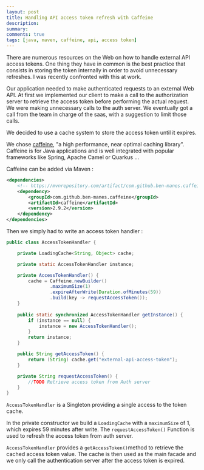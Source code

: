 ```yaml
---
layout: post
title: Handling API access token refresh with Caffeine
description: 
summary: 
comments: true
tags: [java, maven, caffeine, api, access token]
---
```


There are numerous resources on the Web on how to handle external API access tokens. One thing they have in common is the best practice that consists in storing the token internally in order to avoid unnecessary refreshes. I was recently confronted with this at work. 

Our application needed to make authenticated requests to an external Web API. At first we implemented our client to make a call to the authorization server to retrieve the access token before performing the actual request. We were making unnecessary calls to the auth server. We eventually got a call from the team in charge of the saas, with a suggestion to limit those calls.

We decided to use a cache system to store the access token until it expires. 

We chose [caffeine](https://github.com/ben-manes/caffeine), "a high performance, near optimal caching library". Caffeine is for Java applications and is well integrated with popular frameworks like Spring, Apache Camel or Quarkus ...

Caffeine can be added via Maven : 

```xml
<dependencies>
    <!-- https://mvnrepository.com/artifact/com.github.ben-manes.caffeine/caffeine -->
    <dependency>
        <groupId>com.github.ben-manes.caffeine</groupId>
        <artifactId>caffeine</artifactId>
        <version>2.9.2</version>
    </dependency>
</dependencies>
```

Then we simply had to write an access token handler : 

```java
public class AccessTokenHandler {

	private LoadingCache<String, Object> cache;

	private static AccessTokenHandler instance;

	private AccessTokenHandler() {
		cache = Caffeine.newBuilder()
				.maximumSize(1)
				.expireAfterWrite(Duration.ofMinutes(59))
				.build(key -> requestAccessToken());
	}
	
	public static synchronized AccessTokenHandler getInstance() {
		if (instance == null) {
			instance = new AccessTokenHandler();
		}
		return instance;
	}

	public String getAccessToken() {
		return (String) cache.get("external-api-access-token");
	}

	private String requestAccessToken() {
		//TODO Retrieve access token from Auth server	
    }
}
```

`AccessTokenHandler` is a Singleton providing a single access to the token cache.

In the private constructor we build a `LoadingCache` with a `maximumSize`  of 1, which expires 59 minutes after write. The `requestAccessToken()` Function is used to refresh the access token from auth server.

`AccessTokenHandler` provides a `getAccessToken()`method to retrieve the cached access token value. The cache is then used as the main facade and we only call the authentication server after the access token is expired.

